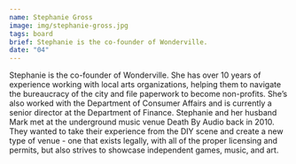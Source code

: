 ```yaml
---
name: Stephanie Gross
image: img/stephanie-gross.jpg
tags: board
brief: Stephanie is the co-founder of Wonderville.
date: "04"
---
```


Stephanie is the co-founder of Wonderville. She has over 10 years of experience working with local arts organizations, helping them to navigate the bureaucracy of the city and file paperwork to become non-profits. She’s also worked with the Department of Consumer Affairs and is currently a senior director at the Department of Finance. Stephanie and her husband Mark met at the underground music venue Death By Audio back in 2010. They wanted to take their experience from the DIY scene and create a new type of venue - one that exists legally, with all of the proper licensing and permits, but also strives to showcase independent games, music, and art.
